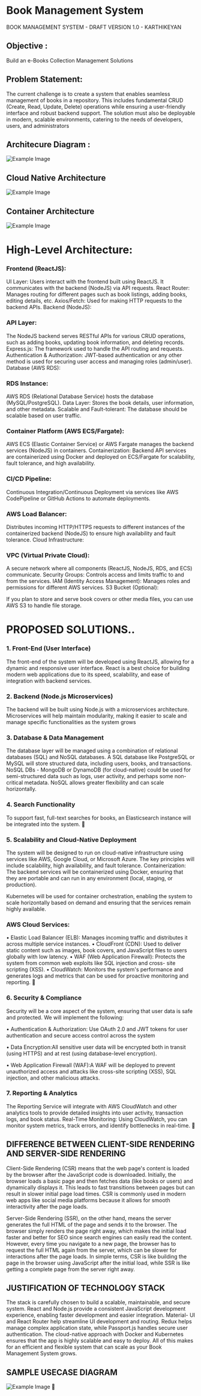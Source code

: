 

# Book Management System
BOOK MANAGEMENT SYSTEM
       - DRAFT VERSION 1.0
         - KARTHIKEYAN
##  Objective : 
Build an e-Books Collection Management Solutions

## Problem Statement:
The current challenge is to create a system that enables seamless management of books in a repository. This includes fundamental CRUD (Create,
Read, Update, Delete) operations while ensuring a user-friendly interface and robust backend support. The solution must also be deployable in modern,
scalable environments, catering to the needs of developers, users, and administrators
         
## Architecure Diagram :
 
![Example Image](https://github.com/karthikemssuppmail/bookMgmtSystem/blob/main/architecture.png)

## Cloud Native Architecture 
![Example Image](https://github.com/karthikemssuppmail/bookMgmtSystem/blob/main/cloud-native-solutions.png)

## Container Architecture
![Example Image](https://github.com/karthikemssuppmail/bookMgmtSystem/blob/main/ContainerArchitecture.jpg)


# High-Level Architecture:

### Frontend (ReactJS):
UI Layer: Users interact with the frontend built using ReactJS. It communicates with the backend (NodeJS) via API requests.
React Router: Manages routing for different pages such as book listings, adding books, editing details, etc.
Axios/Fetch: Used for making HTTP requests to the backend APIs.
Backend (NodeJS):

### API Layer: 
The NodeJS backend serves RESTful APIs for various CRUD operations, such as adding books, updating book information, and deleting records.
Express.js: The framework used to handle the API routing and requests.
Authentication & Authorization: JWT-based authentication or any other method is used for securing user access and managing roles (admin/user).
Database (AWS RDS):

### RDS Instance: 
AWS RDS (Relational Database Service) hosts the database (MySQL/PostgreSQL).
Data Layer: Stores the book details, user information, and other metadata.
Scalable and Fault-tolerant: The database should be scalable based on user traffic.

### Container Platform (AWS ECS/Fargate):
AWS ECS (Elastic Container Service) or AWS Fargate manages the backend services (NodeJS) in containers.
Containerization: Backend API services are containerized using Docker and deployed on ECS/Fargate for scalability, fault tolerance, and high availability.

### CI/CD Pipeline: 
Continuous Integration/Continuous Deployment via services like AWS CodePipeline or GitHub Actions to automate deployments.

### AWS Load Balancer:

Distributes incoming HTTP/HTTPS requests to different instances of the containerized backend (NodeJS) to ensure high availability and fault tolerance.
Cloud Infrastructure:

###  VPC (Virtual Private Cloud):
A secure network where all components (ReactJS, NodeJS, RDS, and ECS) communicate.
Security Groups: Controls access and limits traffic to and from the services.
IAM (Identity Access Management): Manages roles and permissions for different AWS services.
S3 Bucket (Optional):

If you plan to store and serve book covers or other media files, you can use AWS S3 to handle file storage.

# PROPOSED SOLUTIONS..
### 1. Front-End (User Interface)
The front-end of the system will be developed using ReactJS, allowing for a dynamic and responsive user interface.
React is a best choice for building modern web applications due to its speed, scalability, and ease of integration with
backend services.

### 2. Backend (Node.js Microservices)
The backend will be built using Node.js with a microservices architecture. Microservices will help maintain modularity,
making it easier to scale and manage specific functionalities as the system grows

### 3. Database & Data Management
The database layer will be managed using a combination of relational databases (SQL) and NoSQL databases.
A SQL database like PostgreSQL or MySQL will store structured data, including users, books, and transactions.
NoSQL DBs - MongoDB or DynamoDB (for cloud-native) could be used for semi-structured data such as logs, user
activity, and perhaps some non-critical metadata. NoSQL allows greater flexibility and can scale horizontally.

### 4. Search Functionality
To support fast, full-text searches for books, an Elasticsearch instance will be integrated into the system.
                              
### 5. Scalability and Cloud-Native Deployment

The system will be designed to run on cloud-native infrastructure using services like AWS, Google Cloud, or
Microsoft Azure. The key principles will include scalability, high availability, and fault tolerance.
Containerization: The backend services will be containerized using Docker, ensuring that they are portable and can
run in any environment (local, staging, or production).

Kubernetes will be used for container orchestration, enabling the system to scale horizontally based on demand and
ensuring that the services remain highly available.

### AWS Cloud Services:
   • Elastic Load Balancer (ELB): Manages incoming traffic and distributes it across multiple service instances.
   • CloudFront (CDN): Used to deliver static content such as images, book covers, and JavaScript files to users
      globally with low latency.
   • WAF (Web Application Firewall): Protects the system from common web exploits like SQL injection and cross-
      site scripting (XSS).
   • CloudWatch: Monitors the system's performance and generates logs and metrics that can be used for
      proactive monitoring and reporting.
                             
### 6. Security & Compliance
Security will be a core aspect of the system, ensuring that user data is safe and protected. We will implement the
following:

 • Authentication & Authorization:
   Use OAuth 2.0 and JWT tokens for user authentication and secure access control across the system
   
 • Data Encryption:All sensitive user data will be encrypted both in transit (using HTTPS) and at rest (using
   database-level encryption).
   
 • Web Application Firewall (WAF):A WAF will be deployed to prevent unauthorized access and attacks like
   cross-site scripting (XSS), SQL injection, and other malicious attacks.

### 7. Reporting & Analytics
The Reporting Service will integrate with AWS CloudWatch and other analytics tools to provide detailed insights into
user activity, transaction logs, and book status.
Real-Time Monitoring: Using CloudWatch, you can monitor system metrics, track errors, and identify bottlenecks in
real-time.


## DIFFERENCE BETWEEN CLIENT-SIDE RENDERING AND SERVER-SIDE RENDERING
 
Client-Side Rendering (CSR) means that the web page's content is loaded by the browser after the JavaScript
code is downloaded. Initially, the browser loads a basic page and then fetches data (like books or users) and
dynamically displays it. This leads to fast transitions between pages but can result in slower initial page load
times. CSR is commonly used in modern web apps like social media platforms because it allows for smooth
interactivity after the page loads.

Server-Side Rendering (SSR), on the other hand, means the server generates the full HTML of the page and
sends it to the browser. The browser simply renders the page right away, which makes the initial load faster and
better for SEO since search engines can easily read the content. However, every time you navigate to a new
page, the browser has to request the full HTML again from the server, which can be slower for interactions after
the page loads.
In simple terms, CSR is like building the page in the browser using JavaScript after the initial load, while SSR is
like getting a complete page from the server right away.

## JUSTIFICATION OF TECHNOLOGY STACK
 
The stack is carefully chosen to build a scalable, maintainable, and secure system. React and Node.js provide
a consistent JavaScript development experience, enabling faster development and easier integration. Material-
UI and React Router help streamline UI development and routing. Redux helps manage complex application
state, while Passport.js handles secure user authentication. The cloud-native approach with Docker and
Kubernetes ensures that the app is highly scalable and easy to deploy. All of this makes for an efficient and
flexible system that can scale as your Book Management System grows.


 ## SAMPLE USECASE DIAGRAM
 ![Example Image](https://github.com/karthikemssuppmail/bookMgmtSystem/blob/main/usecase.png)

